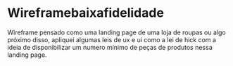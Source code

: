 # Wireframebaixafidelidade
Wireframe pensado como uma landing page de uma loja de roupas ou algo próximo disso, apliquei algumas leis de ux e ui como a lei de hick com a ideia de disponibilizar um numero mínimo de peças de produtos nessa landing page.  

